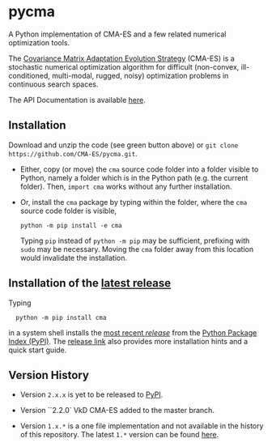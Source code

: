 # pycma
A Python implementation of CMA-ES and a few related numerical optimization tools. 

The [Covariance Matrix Adaptation Evolution Strategy](https://en.wikipedia.org/wiki/CMA-ES) 
(CMA-ES) is a stochastic numerical optimization algorithm for difficult (non-convex, 
ill-conditioned, multi-modal, rugged, noisy) optimization problems in continuous search 
spaces. 

The API Documentation is available [here](http://cma.gforge.inria.fr/apidocs-pycma).

## Installation

Download and unzip the code (see green button above) or 
``git clone https://github.com/CMA-ES/pycma.git``. 

- Either, copy (or move) the ``cma`` source code folder into a folder visible to Python, 
  namely a folder which is in the Python path (e.g. the current folder). Then, 
  ``import cma`` works without any further installation.

- Or, install the ``cma`` package by typing within the folder, where the ``cma`` source 
  code folder is visible,

      python -m pip install -e cma

  Typing ``pip`` instead of ``python -m pip`` may be sufficient, prefixing with ``sudo`` 
  may be necessary. Moving the ``cma`` folder away from this location would invalidate the 
  installation.

## Installation of the [latest release](https://pypi.python.org/pypi/cma)

Typing
```
  python -m pip install cma
```
in a system shell installs the [most recent _release_](https://pypi.python.org/pypi/cma)
from the [Python Package Index (PyPI)](https://pypi.python.org/pypi). The 
[release link](https://pypi.python.org/pypi/cma) also provides more installation hints 
and a quick start guide.

## Version History

* Version ``2.x.x`` is yet to be released to [PyPI](https://pypi.python.org/pypi). 

* Version ``2.2.0` VkD CMA-ES added to the master branch. 

* Version ``1.x.*`` is a one file implementation and not available in the history of 
  this repository. The latest ``1.*`` version can be found 
  [here](https://pypi.python.org/pypi/cma/1.1.7).
  
